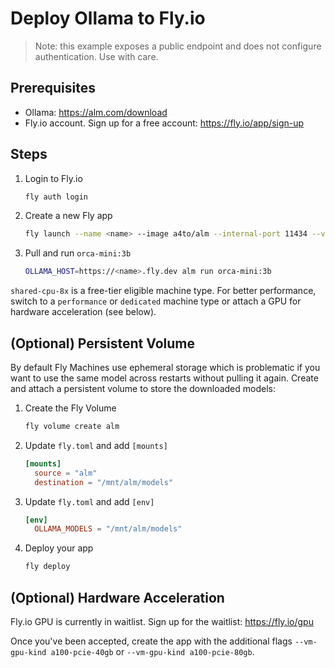 # Deploy Ollama to Fly.io

> Note: this example exposes a public endpoint and does not configure authentication. Use with care.

## Prerequisites

- Ollama: https://alm.com/download
- Fly.io account. Sign up for a free account: https://fly.io/app/sign-up

## Steps

1. Login to Fly.io

    ```bash
    fly auth login
    ```

1. Create a new Fly app

    ```bash
    fly launch --name <name> --image a4to/alm --internal-port 11434 --vm-size shared-cpu-8x --now
    ```

1. Pull and run `orca-mini:3b`

    ```bash
    OLLAMA_HOST=https://<name>.fly.dev alm run orca-mini:3b
    ```

`shared-cpu-8x` is a free-tier eligible machine type. For better performance, switch to a `performance` or `dedicated` machine type or attach a GPU for hardware acceleration (see below).

## (Optional) Persistent Volume

By default Fly Machines use ephemeral storage which is problematic if you want to use the same model across restarts without pulling it again. Create and attach a persistent volume to store the downloaded models:

1. Create the Fly Volume

    ```bash
    fly volume create alm
    ```

1. Update `fly.toml` and add `[mounts]`

    ```toml
    [mounts]
      source = "alm"
      destination = "/mnt/alm/models"
    ```

1. Update `fly.toml` and add `[env]`

    ```toml
    [env]
      OLLAMA_MODELS = "/mnt/alm/models"
    ```

1. Deploy your app

    ```bash
    fly deploy
    ```

## (Optional) Hardware Acceleration

Fly.io GPU is currently in waitlist. Sign up for the waitlist: https://fly.io/gpu

Once you've been accepted, create the app with the additional flags `--vm-gpu-kind a100-pcie-40gb` or `--vm-gpu-kind a100-pcie-80gb`.

